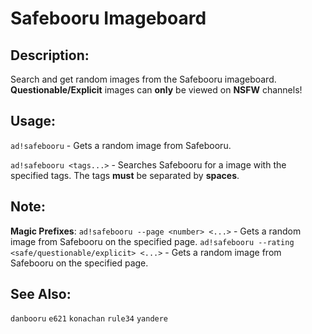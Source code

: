 # Safebooru Imageboard

## Description:
Search and get random images from the Safebooru imageboard.
**Questionable/Explicit** images can **only** be viewed on **NSFW** channels!

## Usage:
`ad!safebooru` - Gets a random image from Safebooru.

`ad!safebooru <tags...>` - Searches Safebooru for a image with the specified tags. The tags **must** be separated by **spaces**.

## Note:
**Magic Prefixes**:
`ad!safebooru --page <number> <...>` - Gets a random image from Safebooru on the specified page.
`ad!safebooru --rating <safe/questionable/explicit> <...>` - Gets a random image from Safebooru on the specified page.

## See Also:
`danbooru` `e621` `konachan` `rule34` `yandere`

